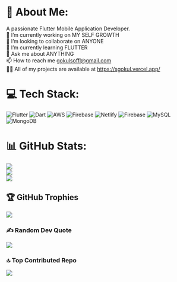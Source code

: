 # 💫 About Me:
A passionate Flutter Mobile Application Developer.<br>🔭 I’m currently working on MY SELF GROWTH<br>👯 I’m looking to collaborate on ANYONE<br>🌱 I’m currently learning FLUTTER <br>💬 Ask me about ANYTHING<br>📫 How to reach me gokulsoffl@gmail.com<br>👨‍💻 All of my projects are available at https://sgokul.vercel.app/<br>


# 💻 Tech Stack:
![Flutter](https://img.shields.io/badge/Flutter-%2302569B.svg?style=plastic&logo=Flutter&logoColor=white) ![Dart](https://img.shields.io/badge/dart-%230175C2.svg?style=plastic&logo=dart&logoColor=white) ![AWS](https://img.shields.io/badge/AWS-%23FF9900.svg?style=plastic&logo=amazon-aws&logoColor=white) ![Firebase](https://img.shields.io/badge/firebase-%23039BE5.svg?style=plastic&logo=firebase) ![Netlify](https://img.shields.io/badge/netlify-%23000000.svg?style=plastic&logo=netlify&logoColor=#00C7B7) ![Firebase](https://img.shields.io/badge/firebase-a08021?style=plastic&logo=firebase&logoColor=ffcd34) ![MySQL](https://img.shields.io/badge/mysql-4479A1.svg?style=plastic&logo=mysql&logoColor=white) ![MongoDB](https://img.shields.io/badge/MongoDB-%234ea94b.svg?style=plastic&logo=mongodb&logoColor=white)
# 📊 GitHub Stats:
![](https://github-readme-stats.vercel.app/api?username=Gokul80176&theme=swift&hide_border=false&include_all_commits=true&count_private=false)<br/>
![](https://nirzak-streak-stats.vercel.app/?user=Gokul80176&theme=swift&hide_border=false)<br/>
![](https://github-readme-stats.vercel.app/api/top-langs/?username=Gokul80176&theme=swift&hide_border=false&include_all_commits=true&count_private=false&layout=compact)

## 🏆 GitHub Trophies
![](https://github-profile-trophy.vercel.app/?username=Gokul80176&theme=swift&no-frame=false&no-bg=false&margin-w=4)

### ✍️ Random Dev Quote
![](https://quotes-github-readme.vercel.app/api?type=horizontal&theme=tokyonight)

### 🔝 Top Contributed Repo
![](https://github-contributor-stats.vercel.app/api?username=Gokul80176&limit=5&theme=swift&combine_all_yearly_contributions=true)
